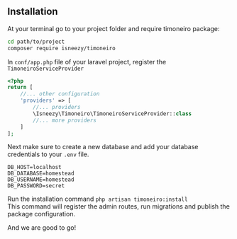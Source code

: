 ## Installation
At your terminal go to your project folder and require timoneiro package:
```bash
cd path/to/project
composer require isneezy/timoneiro
```

In `conf/app.php` file of your laravel project, register the `TimoneiroServiceProvider`
```php
<?php
return [
    //... other configuration
    'providers' => [
        //... providers
        \Isneezy\Timoneiro\TimoneiroServiceProvider::class
        //... more providers
    ]
];
```

Next make sure to create a new database and add your database credentials to your `.env` file.
```
DB_HOST=localhost
DB_DATABASE=homestead
DB_USERNAME=homestead
DB_PASSWORD=secret
```

Run the installation command `php artisan timoneiro:install`  
This command will register the admin routes, run migrations and publish the package configuration.

And we are good to go!


